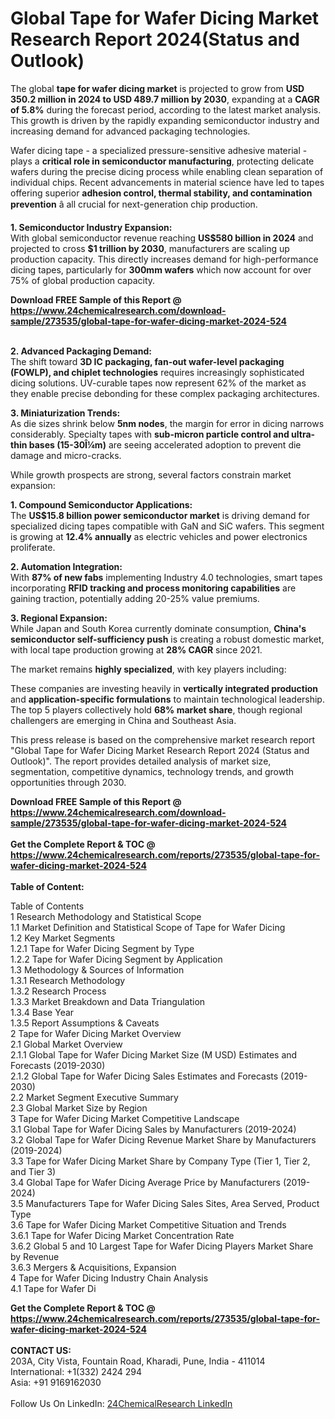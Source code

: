 <h1>Global Tape for Wafer Dicing Market Research Report 2024(Status and Outlook)</h1><p>The global <strong>tape for wafer dicing market</strong> is projected to grow from <strong>USD 350.2 million in 2024 to USD 489.7 million by 2030</strong>, expanding at a <strong>CAGR of 5.8%</strong> during the forecast period, according to the latest market analysis. This growth is driven by the rapidly expanding semiconductor industry and increasing demand for advanced packaging technologies.</p><p>Wafer dicing tape - a specialized pressure-sensitive adhesive material - plays a <strong>critical role in semiconductor manufacturing</strong>, protecting delicate wafers during the precise dicing process while enabling clean separation of individual chips. Recent advancements in material science have led to tapes offering superior <strong>adhesion control, thermal stability, and contamination prevention</strong> â all crucial for next-generation chip production.</p><p><strong>1. Semiconductor Industry Expansion:</strong><br>
With global semiconductor revenue reaching <strong>US$580 billion in 2024</strong> and projected to cross <strong>$1 trillion by 2030</strong>, manufacturers are scaling up production capacity. This directly increases demand for high-performance dicing tapes, particularly for <strong>300mm wafers</strong> which now account for over 75% of global production capacity.</p><div><b>Download FREE Sample of this Report @ 
            <a href="https://www.24chemicalresearch.com/download-sample/273535/global-tape-for-wafer-dicing-market-2024-524">
            https://www.24chemicalresearch.com/download-sample/273535/global-tape-for-wafer-dicing-market-2024-524</a></b></div><br><p><strong>2. Advanced Packaging Demand:</strong><br>
The shift toward <strong>3D IC packaging, fan-out wafer-level packaging (FOWLP), and chiplet technologies</strong> requires increasingly sophisticated dicing solutions. UV-curable tapes now represent 62% of the market as they enable precise debonding for these complex packaging architectures.</p><p><strong>3. Miniaturization Trends:</strong><br>
As die sizes shrink below <strong>5nm nodes</strong>, the margin for error in dicing narrows considerably. Specialty tapes with <strong>sub-micron particle control and ultra-thin bases (15-30Î¼m)</strong> are seeing accelerated adoption to prevent die damage and micro-cracks.</p><p>While growth prospects are strong, several factors constrain market expansion:</p><p><strong>1. Compound Semiconductor Applications:</strong><br>
The <strong>US$15.8 billion power semiconductor market</strong> is driving demand for specialized dicing tapes compatible with GaN and SiC wafers. This segment is growing at <strong>12.4% annually</strong> as electric vehicles and power electronics proliferate.</p><p><strong>2. Automation Integration:</strong><br>
With <strong>87% of new fabs</strong> implementing Industry 4.0 technologies, smart tapes incorporating <strong>RFID tracking and process monitoring capabilities</strong> are gaining traction, potentially adding 20-25% value premiums.</p><p><strong>3. Regional Expansion:</strong><br>
While Japan and South Korea currently dominate consumption, <strong>China's semiconductor self-sufficiency push</strong> is creating a robust domestic market, with local tape production growing at <strong>28% CAGR</strong> since 2021.</p><p>The market remains <strong>highly specialized</strong>, with key players including:</p><p>These companies are investing heavily in <strong>vertically integrated production</strong> and <strong>application-specific formulations</strong> to maintain technological leadership. The top 5 players collectively hold <strong>68% market share</strong>, though regional challengers are emerging in China and Southeast Asia.</p><p>This press release is based on the comprehensive market research report "Global Tape for Wafer Dicing Market Research Report 2024 (Status and Outlook)". The report provides detailed analysis of market size, segmentation, competitive dynamics, technology trends, and growth opportunities through 2030.</p><div><b>Download FREE Sample of this Report @ 
            <a href="https://www.24chemicalresearch.com/download-sample/273535/global-tape-for-wafer-dicing-market-2024-524">
            https://www.24chemicalresearch.com/download-sample/273535/global-tape-for-wafer-dicing-market-2024-524</a></b></div><br><div><b>Get the Complete Report & TOC @ 
            <a href="https://www.24chemicalresearch.com/reports/273535/global-tape-for-wafer-dicing-market-2024-524">
            https://www.24chemicalresearch.com/reports/273535/global-tape-for-wafer-dicing-market-2024-524</a></b></div><br>
            <b>Table of Content:</b><p>Table of Contents<br />
1 Research Methodology and Statistical Scope<br />
1.1 Market Definition and Statistical Scope of Tape for Wafer Dicing<br />
1.2 Key Market Segments<br />
1.2.1 Tape for Wafer Dicing Segment by Type<br />
1.2.2 Tape for Wafer Dicing Segment by Application<br />
1.3 Methodology & Sources of Information<br />
1.3.1 Research Methodology<br />
1.3.2 Research Process<br />
1.3.3 Market Breakdown and Data Triangulation<br />
1.3.4 Base Year<br />
1.3.5 Report Assumptions & Caveats<br />
2 Tape for Wafer Dicing Market Overview<br />
2.1 Global Market Overview<br />
2.1.1 Global Tape for Wafer Dicing Market Size (M USD) Estimates and Forecasts (2019-2030)<br />
2.1.2 Global Tape for Wafer Dicing Sales Estimates and Forecasts (2019-2030)<br />
2.2 Market Segment Executive Summary<br />
2.3 Global Market Size by Region<br />
3 Tape for Wafer Dicing Market Competitive Landscape<br />
3.1 Global Tape for Wafer Dicing Sales by Manufacturers (2019-2024)<br />
3.2 Global Tape for Wafer Dicing Revenue Market Share by Manufacturers (2019-2024)<br />
3.3 Tape for Wafer Dicing Market Share by Company Type (Tier 1, Tier 2, and Tier 3)<br />
3.4 Global Tape for Wafer Dicing Average Price by Manufacturers (2019-2024)<br />
3.5 Manufacturers Tape for Wafer Dicing Sales Sites, Area Served, Product Type<br />
3.6 Tape for Wafer Dicing Market Competitive Situation and Trends<br />
3.6.1 Tape for Wafer Dicing Market Concentration Rate<br />
3.6.2 Global 5 and 10 Largest Tape for Wafer Dicing Players Market Share by Revenue<br />
3.6.3 Mergers & Acquisitions, Expansion<br />
4 Tape for Wafer Dicing Industry Chain Analysis<br />
4.1 Tape for Wafer Di</p><div><b>Get the Complete Report & TOC @ 
            <a href="https://www.24chemicalresearch.com/reports/273535/global-tape-for-wafer-dicing-market-2024-524">
            https://www.24chemicalresearch.com/reports/273535/global-tape-for-wafer-dicing-market-2024-524</a></b></div><br><b>CONTACT US:</b><br>
            203A, City Vista, Fountain Road, Kharadi, Pune, India - 411014<br>
            International: +1(332) 2424 294<br>
            Asia: +91 9169162030 <br><br>
            Follow Us On LinkedIn: <a href="https://www.linkedin.com/company/24chemicalresearch/">24ChemicalResearch LinkedIn</a>